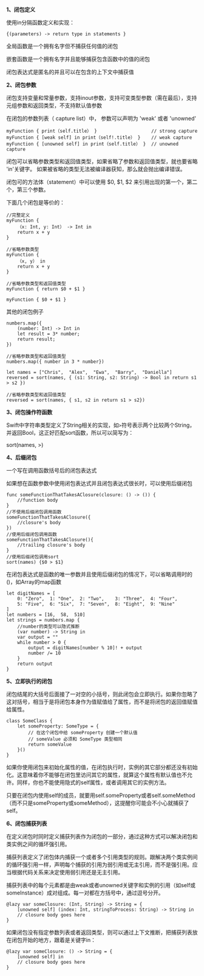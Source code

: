 **1、闭包定义**

使用in分隔函数定义和实现：

	{(parameters) -> return type in statements }

全局函数是一个拥有名字但不捕获任何值的闭包

嵌套函数是一个拥有名字并且能够捕获包含函数中的值的闭包

闭包表达式是匿名的并且可以在包含的上下文中捕获值

**2、闭包参数**

闭包支持变量和常量参数，支持inout参数，支持可变类型参数（需在最后），支持元组参数和返回类型，不支持默认值参数

在闭包的参数列表（ capture list）中， 参数可以声明为 'weak' 或者 'unowned'

	myFunction { print（self.title） }                    // strong capture
	myFunction { [weak self] in print（self!.title） }    // weak capture
	myFunction { [unowned self] in print（self.title） }  // unowned capture

闭包可以省略参数类型和返回值类型，如果省略了参数和返回值类型，就也要省略 'in'关键字。 如果被省略的类型无法被编译器获知，那么就会抛出编译错误。

闭包可的方法体（statement）中可以使用 $0, $1, $2 来引用出现的第一个，第二个，第三个参数。

下面几个闭包是等价的：

	//完整定义
	myFunction {
	    （x: Int, y: Int） -> Int in
	    return x + y
	}
	
	//省略参数类型
	myFunction {
	    （x, y） in
	    return x + y
	}
	
	//省略参数类型和返回值类型
	myFunction { return $0 + $1 }
	
	myFunction { $0 + $1 }

其他的闭包例子

	numbers.map({
		(number: Int) -> Int in
		let result = 3* number;
		return result;
	})
	
	//省略参数类型和返回值类型
	numbers.map({ number in 3 * number})
	
	let names = ["Chris",  "Alex",  "Ewa",  "Barry",  "Daniella"]
	reversed = sort(names, { (s1: String, s2: String) -> Bool in return s1 > s2 })
	
	//省略参数类型和返回值类型
	reversed = sort(names, { s1, s2 in return s1 > s2})

**3、闭包操作符函数**

Swift中字符串类型定义了String相关的实现，如`>`符号表示两个比较两个String，并返回Bool，这正好匹配sort函数，所以可以简写为：

sort(names, >)

**4、后缀闭包**

一个写在调用函数括号后的闭包表达式

如果想在函数参数中使用闭包表达式并且闭包表达式很长时，可以使用后缀闭包

	func someFunctionThatTakesAClosure(closure: () -> ()) {
	    //function body
	}
	//不使用后缀闭包调用函数
	someFunctionThatTakesAClosure({
		//closure's body
	})
	//使用后缀闭包调用函数
	someFunctionThatTakesAClosure(){
		//trailing closure's body
	}
	//使用后缀闭包调用sort
	sort(names) {$0 > $1}

在闭包表达式是函数的唯一参数并且使用后缀闭包的情况下，可以省略调用时的()，如Array的map函数
	
	let digitNames = [
	    0: "Zero",  1: "One",  2: "Two",    3: "Three",  4: "Four",
	    5: "Five",  6: "Six",  7: "Seven",  8: "Eight",  9: "Nine"
	]
	let numbers = [16,  58,  510]
	let strings = numbers.map {
		//number的类型可以隐式推断
		(var number) -> String in
		var output = ""
		while number > 0 {
			output = digitNames[number % 10]! + output
			number /= 10
		}
		return output
	}

**5、立即执行的闭包**

闭包结尾的大括号后面接了一对空的小括号，则此闭包会立即执行。如果你忽略了这对括号，相当于是将闭包本身作为值赋值给了属性，而不是将闭包的返回值赋值给属性。
	
	class SomeClass {
	    let someProperty: SomeType = {
	        // 在这个闭包中给 someProperty 创建一个默认值
	        // someValue 必须和 SomeType 类型相同
	        return someValue
	    }()
	}

如果你使用闭包来初始化属性的值，在闭包执行时，实例的其它部分都还没有初始化。这意味着你不能够在闭包里访问其它的属性，就算这个属性有默认值也不允许。同样，你也不能使用隐式的self属性，或者调用其它的实例方法。

只要在闭包内使用self的成员，就要用self.someProperty或者self.someMethod（而不只是someProperty或someMethod），这提醒你可能会不小心就捕获了self。

**6、闭包捕获列表**

在定义闭包时同时定义捕获列表作为闭包的一部分，通过这种方式可以解决闭包和类实例之间的循环强引用。

捕获列表定义了闭包体内捕获一个或者多个引用类型的规则。跟解决两个类实例间的循环强引用一样，声明每个捕获的引用为弱引用或无主引用，而不是强引用。应当根据代码关系来决定使用弱引用还是无主引用。

捕获列表中的每个元素都是由weak或者unowned关键字和实例的引用（如self或someInstance）成对组成。每一对都在方括号中，通过逗号分开。

	@lazy var someClosure: (Int, String) -> String = {
	    [unowned self] (index: Int, stringToProcess: String) -> String in
	    // closure body goes here
	}

如果闭包没有指定参数列表或者返回类型，则可以通过上下文推断，把捕获列表放在闭包开始的地方，跟着是关键字in：

	@lazy var someClosure: () -> String = {
	    [unowned self] in
	    // closure body goes here
	}
